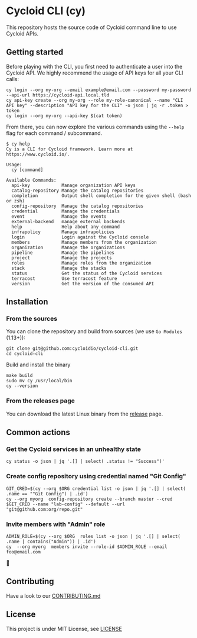 # Cycloid CLI (cy)

This repository hosts the source code of Cycloid command line to use Cycloid APIs.

## Getting started

Before playing with the CLI, you first need to authenticate a user into the Cycloid API. We highly recommend the usage of API keys for all your CLI calls:

```
cy login --org my-org --email example@email.com --password my-password --api-url https://cycloid-api.local.tld
cy api-key create --org my-org --role my-role-canonical --name "CLI API key" --description "API key for the CLI" -o json | jq -r .token > token
cy login --org my-org --api-key $(cat token)
```

From there, you can now explore the various commands using the `--help` flag for each command / subcommand.

```shell
$ cy help
Cy is a CLI for Cycloid framework. Learn more at https://www.cycloid.io/.

Usage:
  cy [command]

Available Commands:
  api-key            Manage organization API keys
  catalog-repository Manage the catalog repositories
  completion         Output shell completion for the given shell (bash or zsh)
  config-repository  Manage the catalog repositories
  credential         Manage the credentials
  event              Manage the events
  external-backend   manage external backends
  help               Help about any command
  infrapolicy        Manage infrapolicies
  login              Login against the Cycloid console
  members            Manage members from the organization
  organization       Manage the organizations
  pipeline           Manage the pipelines
  project            Manage the projects
  roles              Manage roles from the organization
  stack              Manage the stacks
  status             Get the status of the Cycloid services
  terracost          Use terracost feature
  version            Get the version of the consumed API
```

## Installation

### From the sources

You can clone the repository and build from sources (we use `Go Modules` (1.13+)):

```shell
git clone git@github.com:cycloidio/cycloid-cli.git
cd cycloid-cli
```

Build and install the binary

```
make build
sudo mv cy /usr/local/bin
cy --version
```

### From the releases page

You can download the latest Linux binary from the [release](https://github.com/cycloidio/cycloid-cli/releases) page.

## Common actions

### Get the Cycloid services in an unhealthy state

```
cy status -o json | jq '.[] | select( .status != "Success")'
```

### Create config repository using credential named "Git Config"

```
GIT_CRED=$(cy --org $ORG credential list -o json | jq '.[] | select( .name == ""Git Config") | .id')
cy --org myorg  config-repository create --branch master --cred $GIT_CRED --name "lab-config" --default --url "git@github.com:org/repo.git"
```

### Invite members with "Admin" role

```
ADMIN_ROLE=$(cy --org $ORG  roles list -o json | jq '.[] | select( .name | contains("Admin")) | .id')
cy  --org myorg  members invite --role-id $ADMIN_ROLE --email foo@email.com
```

:construction:
<!-- This is where we could add some useful examples: create a user, etc. -->

## Contributing

Have a look to our [CONTRIBUTING.md](CONTRIBUTING.md)

## License

This project is under MIT License, see [LICENSE](LICENSE)
